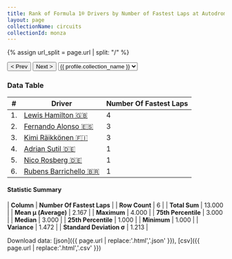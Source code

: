 ```yaml
---
title: Rank of Formula 1® Drivers by Number of Fastest Laps at Autodromo Nazionale di Monza
layout: page
collectionName: circuits
collectionId: monza
---
```


{% assign url_split = page.url | split: "/" %}
<div id="collection-navigation">
<button onclick="selector.options[selector.selectedIndex-1].value && (window.location = selector.options[selector.selectedIndex-1].value);">&lt; Prev</button>
<button onclick="selector.options[selector.selectedIndex+1].value && (window.location = selector.options[selector.selectedIndex+1].value);">Next &gt;</button>
<select id="selector" onchange="this.options[this.selectedIndex].value && (window.location = this.options[this.selectedIndex].value);">
  {% for collectionId in site.data[page.collectionName].refs %}
    {% if collectionId == page.collectionId %}
      {% assign selected = "selected" %}
    {% else %}
      {% assign selected = "" %}
    {% endif %}
    {% assign profile = site.data[page.collectionName][collectionId].profile %}
    <option value="/f1/{{ page.collectionName }}/{{ collectionId }}/{{ url_split[4] }}" {{ selected }}>{{ profile.collection_name }}</option>
  {% endfor %}
</select>
</div>

<canvas id="chart" width="400" height="180"></canvas>
<script>
var data = {
  "labels" : [
    "Lewis Hamilton",
    "Fernando Alonso",
    "Kimi Räikkönen",
    "Adrian Sutil",
    "Nico Rosberg",
    "Rubens Barrichello"
  ],
  "datasets" : [
    {
      "label" : "Number Of Fastest Laps",
      "data" : [
        4,
        3,
        3,
        1,
        1,
        1
      ],
      "borderColor" : [
        "#1D181E",
        "#1D181E",
        "#1D181E",
        "#1D181E",
        "#1D181E",
        "#1D181E"
      ],
      "borderWidth" : 1,
      "backgroundColor" : [
        "#9C8E8D",
        "#9C8E8D",
        "#9C8E8D",
        "#9C8E8D",
        "#9C8E8D",
        "#9C8E8D"
      ]
    }
  ]
};
var options = {
  legend: {
    display: false
  },
  scales: {
    xAxes: [{
      ticks: {
        beginAtZero: true,
        maxRotation: 180,
        display: window.innerWidth > 800
      }
    }],
    yAxes: [{
      ticks: {
        beginAtZero: true
      }
    }]
  },
  onResize: function(chart, size) {
    chart.options.scales.xAxes[0].ticks.display = size.width > 800;
  }
};
var chart = new Chart("chart", {
    data: data,
    type: 'bar',
    options: options
});
</script>



### Data Table

| # | Driver | Number Of Fastest Laps |
|--|--|--|
| 1. | [Lewis Hamilton 🇬🇧](/f1/drivers/hamilton) | 4 |
| 2. | [Fernando Alonso 🇪🇸](/f1/drivers/alonso) | 3 |
| 3. | [Kimi Räikkönen 🇫🇮](/f1/drivers/raikkonen) | 3 |
| 4. | [Adrian Sutil 🇩🇪](/f1/drivers/sutil) | 1 |
| 5. | [Nico Rosberg 🇩🇪](/f1/drivers/rosberg) | 1 |
| 6. | [Rubens Barrichello 🇧🇷](/f1/drivers/barrichello) | 1 |

#### Statistic Summary

| **Column** | **Number Of Fastest Laps** |
| **Row Count** | 6 |
| **Total Sum** | 13.000 |
| **Mean μ (Average)** | 2.167 |
| **Maximum** | 4.000 |
| **75th Percentile** | 3.000 |
| **Median** | 3.000 |
| **25th Percentile** | 1.000 |
| **Minimum** | 1.000 |
| **Variance** | 1.472 |
| **Standard Deviation σ** | 1.213 |

Download data: [json]({{ page.url | replace:'.html','.json' }}), [csv]({{ page.url | replace:'.html','.csv' }})
